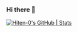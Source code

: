 ### Hi there 👋

<!--
**Hiten-0/hiten-0** is a ✨ _special_ ✨ repository because its `README.md` (this file) appears on your GitHub profile.

Here are some ideas to get you started:

- 🔭 I’m currently working on ...
- 🌱 I’m currently learning ...
- 👯 I’m looking to collaborate on ...
- 🤔 I’m looking for help with ...
- 💬 Ask me about ...
- 📫 How to reach me: ...
- 😄 Pronouns: ...
- ⚡ Fun fact: ...
-->
[![Hiten-0's GitHub | Stats](https://stats.quine.sh/Hiten-0/github?theme=dark)](https://quine.sh?utm_source=widgets&utm_campaign=Hiten-0)
